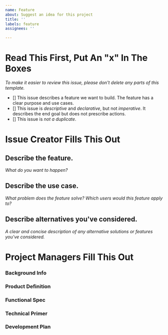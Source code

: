 ```yaml
---
name: Feature
about: Suggest an idea for this project
title: ''
labels: feature
assignees: ''

---
```


# Read This First, Put An "x" In The Boxes
_To make it easier to review this issue, please don't delete any parts of this template._

- [] This issue describes a feature we want to build. The feature has a clear purpose and use cases.
- [] This issue is _descriptive_ and _declarative_, but not _imperative_. It describes the end goal but does not prescribe actions.
- [] This issue is _not a duplicate_.

# Issue Creator Fills This Out

## Describe the feature.
_What do you want to happen?_

## Describe the use case.
_What problem does the feature solve? Which users would this feature apply to?_

## Describe alternatives you've considered.
_A clear and concise description of any alternative solutions or features you've considered._

# Project Managers Fill This Out

### Background Info

### Product Definition

### Functional Spec

### Technical Primer

### Development Plan
